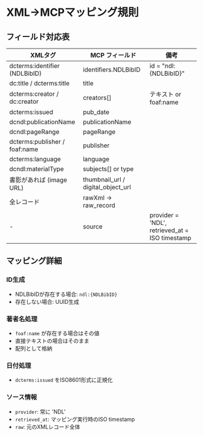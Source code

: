# XML→MCPマッピング規則

## フィールド対応表

| XMLタグ | MCP フィールド | 備考 |
|---------|---------------|------|
| dcterms:identifier (NDLBibID) | identifiers.NDLBibID | id = "ndl:{NDLBibID}" |
| dc:title / dcterms:title | title | |
| dcterms:creator / dc:creator | creators[] | テキスト or foaf:name |
| dcterms:issued | pub_date | |
| dcndl:publicationName | publicationName | |
| dcndl:pageRange | pageRange | |
| dcterms:publisher / foaf:name | publisher | |
| dcterms:language | language | |
| dcndl:materialType | subjects[] or type | |
| 書影があれば (image URL) | thumbnail_url / digital_object_url | |
| 全レコード | rawXml -> raw_record | |
| - | source | provider = 'NDL', retrieved_at = ISO timestamp |

## マッピング詳細

### ID生成
- NDLBibIDが存在する場合: `ndl:{NDLBibID}`
- 存在しない場合: UUID生成

### 著者名処理
- `foaf:name` が存在する場合はその値
- 直接テキストの場合はそのまま
- 配列として格納

### 日付処理
- `dcterms:issued` をISO8601形式に正規化

### ソース情報
- `provider`: 常に 'NDL'
- `retrieved_at`: マッピング実行時のISO timestamp
- `raw`: 元のXMLレコード全体
